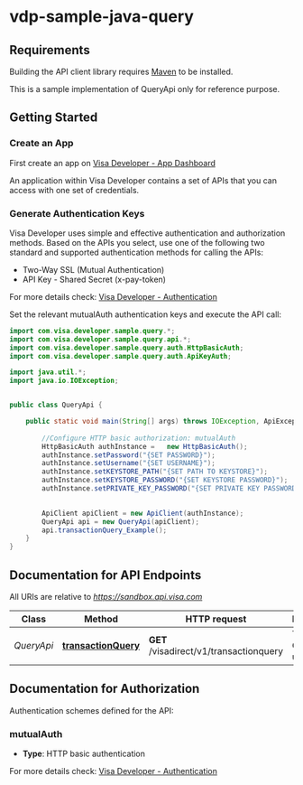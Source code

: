 # vdp-sample-java-query

## Requirements

Building the API client library requires [Maven](https://maven.apache.org/) to be installed.


This is a sample implementation of QueryApi only for reference purpose.

## Getting Started

### Create an App
First  create an app on [Visa Developer - App Dashboard](https://developer.visa.com/portal/#console)

An application within Visa Developer contains a set of APIs that you can access with one set of credentials.

### Generate Authentication Keys
Visa Developer uses simple and effective authentication and authorization methods.
Based on the APIs you select, use one of the following two standard and supported authentication methods for calling the APIs:

- Two-Way SSL (Mutual Authentication)
- API Key - Shared Secret (x-pay-token)

For more details check: [Visa Developer - Authentication](https://developer.visa.com/guides/vdpguide#two_way_ssl)


Set the relevant mutualAuth authentication keys and execute the API call:


```java
import com.visa.developer.sample.query.*;
import com.visa.developer.sample.query.api.*;
import com.visa.developer.sample.query.auth.HttpBasicAuth;
import com.visa.developer.sample.query.auth.ApiKeyAuth;

import java.util.*;
import java.io.IOException;


public class QueryApi {

    public static void main(String[] args) throws IOException, ApiException {
    
        //Configure HTTP basic authorization: mutualAuth
        HttpBasicAuth authInstance =   new HttpBasicAuth();
        authInstance.setPassword("{SET PASSWORD}");
        authInstance.setUsername("{SET USERNAME}");
        authInstance.setKEYSTORE_PATH("{SET PATH TO KEYSTORE}");
        authInstance.setKEYSTORE_PASSWORD("{SET KEYSTORE PASSWORD}");
        authInstance.setPRIVATE_KEY_PASSWORD("{SET PRIVATE KEY PASSWORD}");
    

        ApiClient apiClient = new ApiClient(authInstance);
        QueryApi api = new QueryApi(apiClient);
        api.transactionQuery_Example();
    }
}

```

## Documentation for API Endpoints

All URIs are relative to *https://sandbox.api.visa.com*

Class | Method | HTTP request | Description
------------ | ------------- | ------------- | -------------
*QueryApi* | [**transactionQuery**](docs/QueryApi.md#transactionQuery) | **GET** /visadirect/v1/transactionquery | Transaction Query using GET


## Documentation for Authorization

Authentication schemes defined for the API:
### mutualAuth

- **Type**: HTTP basic authentication

For more details check: [Visa Developer - Authentication](https://developer.visa.com/guides/vdpguide#two_way_ssl)


